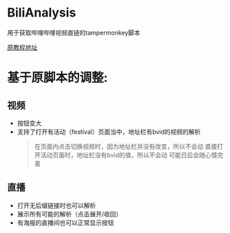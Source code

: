 # BiliAnalysis
用于获取哔哩哔哩视频直链的tampermonkey脚本

[原教程地址](https://www.bilibili.com/video/BV1AP411x7YW)

# 基于原脚本的调整:
## 视频
- 按钮变大
- 支持了打开有活动（festival）页面当中，地址栏有bvid的视频的解析
    > 在页面内点击切换视频时，因为地址栏并没有改变，所以不会动
    > 直接打开活动页面时，地址栏没有bvid的值，所以不会动
    > 可能日后会随心情完善
## 直播
- 打开无后缀链接时也可以解析
- 展示所有可能的解析（点击展开/收回）
- 有海报的直播间也可以正常显示按钮
